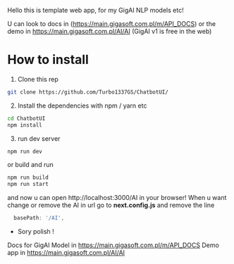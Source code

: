 Hello this is template web app, for my GigAI NLP models etc!

U can look to docs in (https://main.gigasoft.com.pl/m/API_DOCS) or the demo in https://main.gigasoft.com.pl/AI/AI (GigAI v1 is free in the web)

 # How to install

 1. Clone this rep 
```bash
git clone https://github.com/Turbo1337GS/ChatbotUI/
```
 2. Install the dependencies with npm / yarn etc
 ```bash
 cd ChatbotUI
 npm install
 ```

 3. run dev server
 ```bash
 npm run dev
 ```
 or build and run
```bash
npm run build
npm run start
```

and now u can open  http://localhost:3000/AI in your browser!
When u want change or remove the AI in url
go to **next.config.js** and remove the line   
```js
  basePath: '/AI',
```

* Sory polish !

Docs for GigAI Model in https://main.gigasoft.com.pl/m/API_DOCS
Demo app in https://main.gigasoft.com.pl/AI/AI